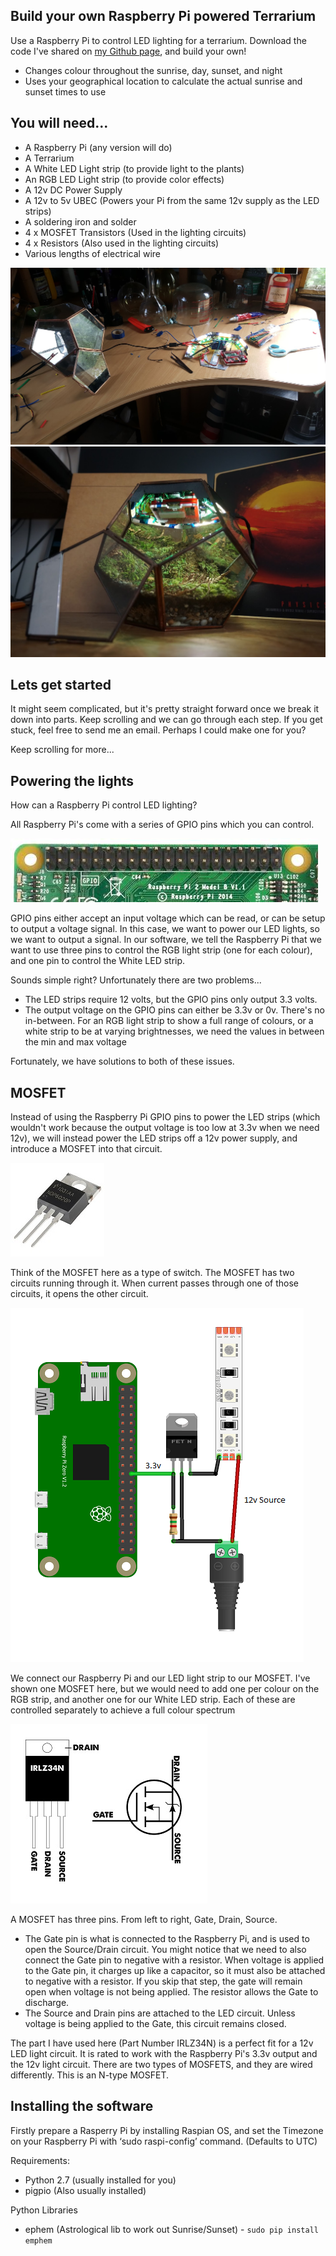 <div class="main-content">
  <h2 id="how-to-build-your-own-raspberry-pi-powered-terrarium">Build your own Raspberry Pi powered Terrarium</h2>
  <p>Use a Raspberry Pi to control LED lighting for a terrarium. 
    Download the code I've shared on <a href="https://github.com/mpainenz/led-terrarium-pi">my Github page</a>, and build your own!
  </p>
  <ul>  
    <li>Changes colour throughout the sunrise, day, sunset, and night</li>  
    <li>Uses your geographical location to calculate the actual sunrise and sunset times to use</li>
  </ul>
  
  
  <h2 id="you-will-need">You will need...</h2>
  <ul>
    <li>A Raspberry Pi (any version will do)</li>
    <li>A Terrarium</li>
    <li>A White LED Light strip (to provide light to the plants)</li>
    <li>An RGB LED Light strip (to provide color effects)</li>
    <li>A 12v DC Power Supply</li>   
    <li>A 12v to 5v UBEC (Powers your Pi from the same 12v supply as the LED strips)</li>
    <li>A soldering iron and solder</li>
    <li>4 x MOSFET Transistors (Used in the lighting circuits)</li>
    <li>4 x Resistors (Also used in the lighting circuits)</li>
    <li>Various lengths of electrical wire</li>
  </ul>

<img src="https://github.com/mpainenz/led-terrarium-pi/blob/master/assets/img/20160201_110606.jpg?sanitize=true&raw=true">
<img src="https://github.com/mpainenz/led-terrarium-pi/blob/master/assets/img/DSC00015.JPG?sanitize=true&raw=true">

<h2 id="lets-get-started">Lets get started</h2>

<p>It might seem complicated, but it's pretty straight forward once we break it down into parts. Keep scrolling and we can go through each step. If you get stuck, feel free to send me an email. Perhaps I could make one for you?</p>
  
<p>Keep scrolling for more...</p>


</div>

<div class="parallax-window"
     id="image1"
     data-parallax="scroll" 
     data-image-src="/led-terrarium-pi/assets/img/test.jpg">         
</div>

<div class="main-content">


<h2 id="led-terrarium-pi">Powering the lights</h2>
<p>How can a Raspberry Pi control LED lighting?</p>

<p>All Raspberry Pi's come with a series of GPIO pins which you can control.</p>

<img src="https://github.com/mpainenz/led-terrarium-pi/blob/master/assets/img/gpio.jpg?sanitize=true&raw=true">

<p>GPIO pins either accept an input voltage which can be read, or can be setup to output a voltage signal. In this case, we want to power our LED lights, so we want to output a signal. In our software, we tell the Raspberry Pi that we want to use three pins to control the RGB light strip (one for each colour), and one pin to control the White LED strip.</p>

<p>Sounds simple right? Unfortunately there are two problems...</p>

<ul>
  <li>The LED strips require 12 volts, but the GPIO pins only output 3.3 volts. </li>
  <li>The output voltage on the GPIO pins can either be 3.3v or 0v. There's no in-between. For an RGB light strip to show a full range of colours, or a white strip to be at varying brightnesses, we need the values in between the min and max voltage</li>
</ul>

<p>Fortunately, we have solutions to both of these issues. </p>


<h2 id="led-terrarium-pi">MOSFET</h2>

<p>Instead of using the Raspberry Pi GPIO pins to power the LED strips (which wouldn't work because the output voltage is too low at 3.3v when we need 12v), we will instead power the LED strips off a 12v power supply, and introduce a MOSFET into that circuit.</p>
  
<img src="https://github.com/mpainenz/led-terrarium-pi/blob/master/assets/img/12901-01.jpg?sanitize=true&raw=true">

<p>Think of the MOSFET here as a type of switch. The MOSFET has two circuits running through it. When current passes through one of those circuits, it opens the other circuit. </p>

<img src="https://github.com/mpainenz/led-terrarium-pi/blob/master/assets/img/diagram1_bb.png?sanitize=true&raw=true">

<p>We connect our Raspberry Pi and our LED light strip to our MOSFET. I've shown one MOSFET here, but we would need to add one per colour on the RGB strip, and another one for our White LED strip. Each of these are controlled separately to achieve a full colour spectrum</p>


<img src="https://github.com/mpainenz/led-terrarium-pi/blob/master/assets/img/mosfet.jpg?sanitize=true&raw=true">
  
<p>A MOSFET has three pins. From left to right, Gate, Drain, Source.</p>
<ul>
  <li>The Gate pin is what is connected to the Raspberry Pi, and is used to open the Source/Drain circuit. You might notice that we need to also connect the Gate pin to negative with a resistor. When voltage is applied to the Gate pin, it charges up like a capacitor, so it must also be attached to negative with a resistor. If you skip that step, the gate will remain open when voltage is not being applied. The resistor allows the Gate to discharge.</li>
  
  <li>The Source and Drain pins are attached to the LED circuit. Unless voltage is being applied to the Gate, this circuit remains closed.</li>
</ul>

<p>The part I have used here (Part Number IRLZ34N) is a perfect fit for a 12v LED light circuit. It is rated to work with the Raspberry Pi's 3.3v output and the 12v light circuit. There are two types of MOSFETS, and they are wired differently. This is an N-type MOSFET.</p>

  



<h2 id="led-terrarium-pi">Installing the software</h2>

<p>Firstly prepare a Rasperry Pi by installing Raspian OS, and set the Timezone on your Raspberry Pi with ‘sudo raspi-config’ command. (Defaults to UTC)</p>

<p>Requirements:</p>
<ul>
  <li>Python 2.7 (usually installed for you)</li>
  <li>pigpio (Also usually installed)</li>
</ul>

<p>Python Libraries</p>
<ul>
  <li>ephem (Astrological lib to work out Sunrise/Sunset) - <code class="highlighter-rouge">sudo pip install emphem</code></li>
</ul>

